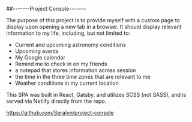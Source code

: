 ##-------Project Console-------

The purpose of this project is to provide myself with a custom page to display upon opening a new tab in a browser. It should display relevant information to my life, including, but not limited to:

- Current and upcoming astronomy conditions
- Upcoming events
- My Google calendar
- Remind me to check in on my friends
- a notepad that stores information across session
- the time in the three time zones that are relevant to me
- Weather conditions in my current location

This SPA was built in React, Gatsby, and utilizes SCSS (not SASS), and is served via Netlify directly from the repo.

https://github.com/Seralyn/project-console